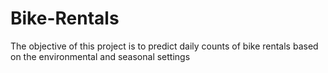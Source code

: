 # Bike-Rentals
The objective of this project is to predict daily counts of bike rentals based on the environmental and seasonal settings
